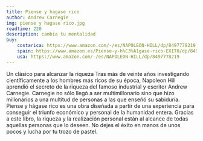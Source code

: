 ```yaml
---
title: Piense y hagase rico
author: Andrew Carnegie
img: piense y hagase rico.jpg
readtime: 220
description: cambia tu mentalidad
buy: 
    costarica: https://www.amazon.com/-/es/NAPOLEON-HILL/dp/8497778219
    spain: https://www.amazon.es/Piense-y-h%C3%A1gase-rico-EXITO/dp/8497778219
    usa: https://www.amazon.com/-/es/NAPOLEON-HILL/dp/8497778219
---
```



Un clásico para alcanzar la riqueza Tras más de veinte años investigando científicamente a los hombres más ricos de su época, Napoleon Hill aprendió el secreto de la riqueza del famoso industrial y escritor Andrew Carnegie. Carnegie no sólo llegó a ser multimillonario sino que hizo millonarios a una multitud de personas a las que enseñó su sabiduría. Piense y hágase rico es una obra diseñada a partir de una experiencia para conseguir el triunfo económico y personal de la humanidad entera. Gracias a este libro, la riqueza y la realización personal están al alcance de todas aquellas personas que lo deseen. No dejes el éxito en manos de unos pocos y lucha por tu trozo de pastel.